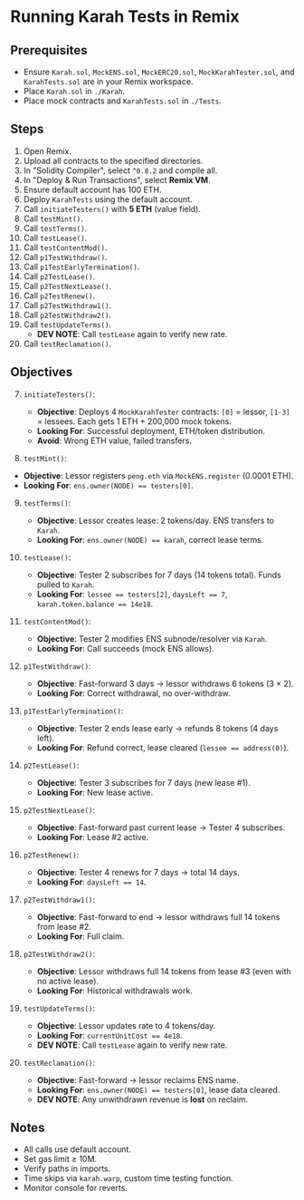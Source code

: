 # Running Karah Tests in Remix

## Prerequisites
- Ensure `Karah.sol`, `MockENS.sol`, `MockERC20.sol`, `MockKarahTester.sol`, and `KarahTests.sol` are in your Remix workspace.
- Place `Karah.sol` in `./Karah`.
- Place mock contracts and `KarahTests.sol` in `./Tests`.

## Steps
1. Open Remix[](https://remix.ethereum.org).
2. Upload all contracts to the specified directories.
3. In "Solidity Compiler", select `^0.8.2` and compile all.
4. In "Deploy & Run Transactions", select **Remix VM**.
5. Ensure default account has 100 ETH.
6. Deploy `KarahTests` using the default account.
7. Call `initiateTesters()` with **5 ETH** (value field).
8. Call `testMint()`.
9. Call `testTerms()`.
10. Call `testLease()`.
11. Call `testContentMod()`.
12. Call `p1TestWithdraw()`.
13. Call `p1TestEarlyTermination()`.
14. Call `p2TestLease()`.
15. Call `p2TestNextLease()`.
16. Call `p2TestRenew()`.
17. Call `p2TestWithdraw1()`.
18. Call `p2TestWithdraw2()`.
19. Call `testUpdateTerms()`.
    - **DEV NOTE**: Call `testLease` again to verify new rate.
20. Call `testReclamation()`.
    
## Objectives
7. `initiateTesters()`:
   - **Objective**: Deploys 4 `MockKarahTester` contracts: `[0]` = lessor, `[1-3]` = lessees. Each gets 1 ETH + 200,000 mock tokens.
   - **Looking For**: Successful deployment, ETH/token distribution.
   - **Avoid**: Wrong ETH value, failed transfers.
   
 8. `testMint()`:
  - **Objective**: Lessor registers `peng.eth` via `MockENS.register` (0.0001 ETH).
   - **Looking For**: `ens.owner(NODE) == testers[0]`.
   
9. `testTerms()`:
   - **Objective**: Lessor creates lease: 2 tokens/day. ENS transfers to `Karah`.
   - **Looking For**: `ens.owner(NODE) == karah`, correct lease terms.
  
10. `testLease()`:
    - **Objective**: Tester 2 subscribes for 7 days (14 tokens total). Funds pulled to `Karah`.
    - **Looking For**: `lessee == testers[2]`, `daysLeft == 7`, `karah.token.balance == 14e18`.
    
11. `testContentMod()`:
    - **Objective**: Tester 2 modifies ENS subnode/resolver via `Karah`.
    - **Looking For**: Call succeeds (mock ENS allows).
    
12. `p1TestWithdraw()`:
    - **Objective**: Fast-forward 3 days → lessor withdraws 6 tokens (3 × 2).
    - **Looking For**: Correct withdrawal, no over-withdraw.
    
13. `p1TestEarlyTermination()`:
    - **Objective**: Tester 2 ends lease early → refunds 8 tokens (4 days left).
    - **Looking For**: Refund correct, lease cleared (`lessee == address(0)`).
    
14. `p2TestLease()`:
    - **Objective**: Tester 3 subscribes for 7 days (new lease #1).
    - **Looking For**: New lease active.
    
15. `p2TestNextLease()`:
    - **Objective**: Fast-forward past current lease → Tester 4 subscribes.
    - **Looking For**: Lease #2 active.
    
16. `p2TestRenew()`:
    - **Objective**: Tester 4 renews for 7 days → total 14 days.
    - **Looking For**: `daysLeft == 14`.
    
17. `p2TestWithdraw1()`:
    - **Objective**: Fast-forward to end → lessor withdraws full 14 tokens from lease #2.
    - **Looking For**: Full claim.
    
18. `p2TestWithdraw2()`:
    - **Objective**: Lessor withdraws full 14 tokens from lease #3 (even with no active lease).
    - **Looking For**: Historical withdrawals work.
    
19. `testUpdateTerms()`:
    - **Objective**: Lessor updates rate to 4 tokens/day.
    - **Looking For**: `currentUnitCost == 4e18`.
    - **DEV NOTE**: Call `testLease` again to verify new rate.
    
20. `testReclamation()`:
    - **Objective**: Fast-forward → lessor reclaims ENS name.
    - **Looking For**: `ens.owner(NODE) == testers[0]`, lease data cleared.
    - **DEV NOTE**: Any unwithdrawn revenue is **lost** on reclaim.
    
## Notes
- All calls use default account.
- Set gas limit ≥ 10M.
- Verify paths in imports.
- Time skips via `karah.warp`, custom time testing function.
- Monitor console for reverts.